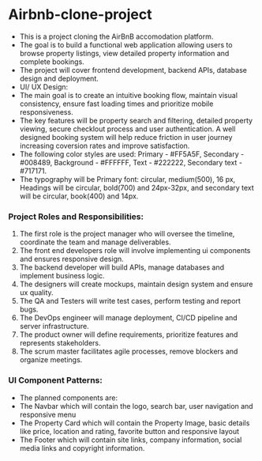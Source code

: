 # Airbnb-clone-project

- This is a project cloning the AirBnB accomodation platform. 
- The goal is to build a functional web application allowing users to browse property listings, view detailed property information and complete bookings. 
- The project will cover frontend development, backend APIs, database design and deployment.
- UI/ UX Design:
- The main goal is to create an intuitive booking flow, maintain visual consistency, ensure fast loading times and prioritize mobile responsiveness.
- The key features will be property search and filtering, detailed property viewing, secure checklout process and user authentication. A well designed booking system will help reduce friction in user journey increasing coversion rates and improve satisfaction.
- The following color styles are used: Primary - #FF5A5F, Secondary - #008489, Background - #FFFFFF, Text - #222222, Secondary text - #717171.
- The typography will be Primary font: circular, medium(500), 16 px, Headings will be circular, bold(700) and 24px-32px, and secondary text will be circular, book(400) and 14px.
  
### Project Roles and Responsibilities:
1. The first role is the project manager who will oversee the timeline, coordinate the team and manage deliverables.
2. The front end developers role will involve implementing ui components and ensures responsive design.
3. The backend developer will build APIs, manage databases and implement business logic.
4. The designers will create mockups, maintain design system and ensure ux quality.
5. The QA and Testers will write test cases, perform testing and report bugs.
6. The DevOps engineer will manage deployment, CI/CD pipeline and server infrastructure.
7. The product owner will define requirements, prioritize features and represents stakeholders.
8. The scrum master facilitates agile processes, remove blockers and organize meetings.
   
### UI Component Patterns:
- The planned components are:
- The Navbar which will contain the logo, search bar, user navigation and responsive menu
- The Property Card which will contain the Property Image, basic details like price, location and rating, favorite button and responsive layout
- The Footer which will contain site links, company information, social media links and copyright information.
